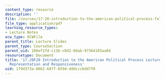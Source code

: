 ```yaml
---
content_type: resource
description: ''
file: /courses/17-20-introduction-to-the-american-political-process-fall-2020/1f9d373a0662687f859ddddcccbdd7f0_MIT17_20F20_lec3.pdf
file_type: application/pdf
learning_resource_types:
- Lecture Notes
ocw_type: OCWFile
parent_title: Lecture Slides
parent_type: CourseSection
parent_uid: 106ef2fd-c116-c0d2-0dab-97364103aa9d
resourcetype: Document
title: '17.20F20 Introduction to the American Political Process Lecture Slides 3:
  Representation and Responsiveness'
uid: 1f9d373a-0662-687f-859d-dddcccbdd7f0
---
```


